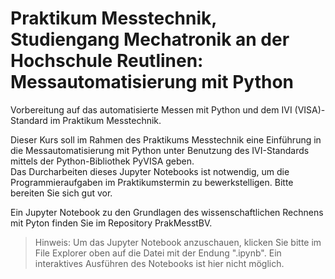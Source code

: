 # Praktikum Messtechnik, Studiengang Mechatronik an der Hochschule Reutlinen: Messautomatisierung mit Python
Vorbereitung auf das automatisierte Messen mit Python und dem IVI (VISA)-Standard im Praktikum Messtechnik.

Dieser Kurs soll im Rahmen des Praktikums Messtechnik eine Einführung in die Messautomatisierung mit Python unter Benutzung des IVI-Standards mittels der Python-Bibliothek PyVISA geben.  
Das Durcharbeiten dieses Jupyter Notebooks ist notwendig, um die Programmieraufgaben im Praktikumstermin zu bewerkstelligen. Bitte bereiten Sie sich gut vor.

Ein Jupyter Notebook zu den Grundlagen des wissenschaftlichen Rechnens mit Pyton finden Sie im Repository PrakMesstBV.

>Hinweis: Um das Jupyter Notebook anzuschauen, klicken Sie bitte im File Explorer oben auf die Datei mit der Endung ".ipynb". Ein interaktives Ausführen des Notebooks ist hier nicht möglich.
